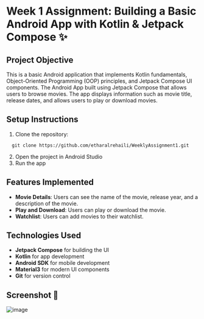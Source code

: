 # Week 1 Assignment: Building a Basic Android App with Kotlin & Jetpack Compose ✨

## Project Objective
This is a basic Android application that implements Kotlin fundamentals, Object-Oriented Programming (OOP) principles, and Jetpack Compose UI components. 
The Android App built using Jetpack Compose that allows users to browse movies. The app displays information such as movie title, release dates, and allows users to play or download movies.

## Setup Instructions

1. Clone the repository:

```
  git clone https://github.com/etharalrehaili/WeeklyAssignment1.git
```

2. Open the project in Android Studio
3. Run the app

## Features Implemented

- **Movie Details**: Users can see the name of the movie, release year, and a description of the movie.
- **Play and Download**: Users can play or download the movie.
- **Watchlist**: Users can add movies to their watchlist.

## Technologies Used

- **Jetpack Compose** for building the UI
- **Kotlin** for app development
- **Android SDK** for mobile development
- **Material3** for modern UI components
- **Git** for version control

## Screenshot 📸

![image](https://github.com/user-attachments/assets/f66591b1-ef67-4824-a6c9-4c2346763faa)
